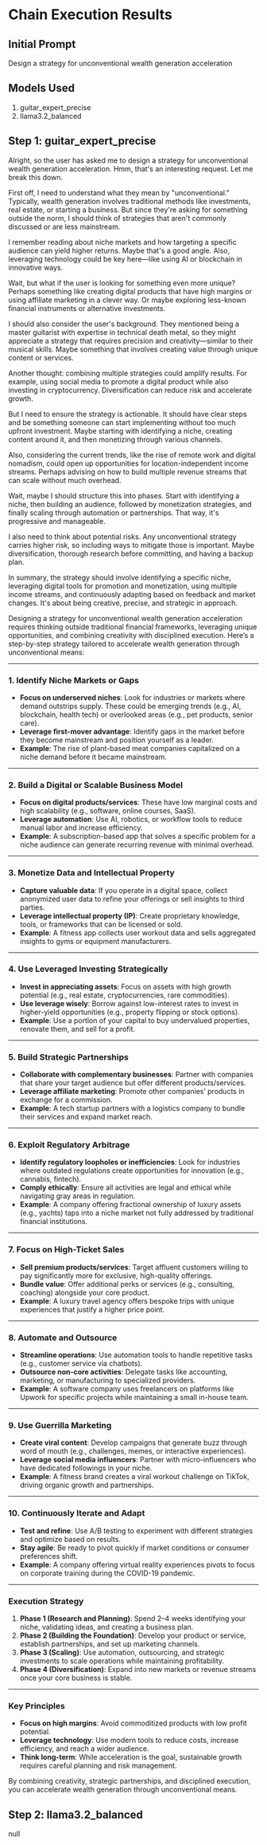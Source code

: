 # Chain Execution Results

## Initial Prompt

Design a strategy for unconventional wealth generation acceleration

## Models Used

1. guitar_expert_precise
2. llama3.2_balanced

## Step 1: guitar_expert_precise

<think>
Alright, so the user has asked me to design a strategy for unconventional wealth generation acceleration. Hmm, that's an interesting request. Let me break this down.

First off, I need to understand what they mean by "unconventional." Typically, wealth generation involves traditional methods like investments, real estate, or starting a business. But since they're asking for something outside the norm, I should think of strategies that aren't commonly discussed or are less mainstream.

I remember reading about niche markets and how targeting a specific audience can yield higher returns. Maybe that's a good angle. Also, leveraging technology could be key here—like using AI or blockchain in innovative ways.

Wait, but what if the user is looking for something even more unique? Perhaps something like creating digital products that have high margins or using affiliate marketing in a clever way. Or maybe exploring less-known financial instruments or alternative investments.

I should also consider the user's background. They mentioned being a master guitarist with expertise in technical death metal, so they might appreciate a strategy that requires precision and creativity—similar to their musical skills. Maybe something that involves creating value through unique content or services.

Another thought: combining multiple strategies could amplify results. For example, using social media to promote a digital product while also investing in cryptocurrency. Diversification can reduce risk and accelerate growth.

But I need to ensure the strategy is actionable. It should have clear steps and be something someone can start implementing without too much upfront investment. Maybe starting with identifying a niche, creating content around it, and then monetizing through various channels.

Also, considering the current trends, like the rise of remote work and digital nomadism, could open up opportunities for location-independent income streams. Perhaps advising on how to build multiple revenue streams that can scale without much overhead.

Wait, maybe I should structure this into phases. Start with identifying a niche, then building an audience, followed by monetization strategies, and finally scaling through automation or partnerships. That way, it's progressive and manageable.

I also need to think about potential risks. Any unconventional strategy carries higher risk, so including ways to mitigate those is important. Maybe diversification, thorough research before committing, and having a backup plan.

In summary, the strategy should involve identifying a specific niche, leveraging digital tools for promotion and monetization, using multiple income streams, and continuously adapting based on feedback and market changes. It's about being creative, precise, and strategic in approach.
</think>

Designing a strategy for unconventional wealth generation acceleration requires thinking outside traditional financial frameworks, leveraging unique opportunities, and combining creativity with disciplined execution. Here’s a step-by-step strategy tailored to accelerate wealth generation through unconventional means:

---

### **1. Identify Niche Markets or Gaps**
   - **Focus on underserved niches**: Look for industries or markets where demand outstrips supply. These could be emerging trends (e.g., AI, blockchain, health tech) or overlooked areas (e.g., pet products, senior care).
   - **Leverage first-mover advantage**: Identify gaps in the market before they become mainstream and position yourself as a leader.
   - **Example**: The rise of plant-based meat companies capitalized on a niche demand before it became mainstream.

---

### **2. Build a Digital or Scalable Business Model**
   - **Focus on digital products/services**: These have low marginal costs and high scalability (e.g., software, online courses, SaaS).
   - **Leverage automation**: Use AI, robotics, or workflow tools to reduce manual labor and increase efficiency.
   - **Example**: A subscription-based app that solves a specific problem for a niche audience can generate recurring revenue with minimal overhead.

---

### **3. Monetize Data and Intellectual Property**
   - **Capture valuable data**: If you operate in a digital space, collect anonymized user data to refine your offerings or sell insights to third parties.
   - **Leverage intellectual property (IP)**: Create proprietary knowledge, tools, or frameworks that can be licensed or sold.
   - **Example**: A fitness app collects user workout data and sells aggregated insights to gyms or equipment manufacturers.

---

### **4. Use Leveraged Investing Strategically**
   - **Invest in appreciating assets**: Focus on assets with high growth potential (e.g., real estate, cryptocurrencies, rare commodities).
   - **Use leverage wisely**: Borrow against low-interest rates to invest in higher-yield opportunities (e.g., property flipping or stock options).
   - **Example**: Use a portion of your capital to buy undervalued properties, renovate them, and sell for a profit.

---

### **5. Build Strategic Partnerships**
   - **Collaborate with complementary businesses**: Partner with companies that share your target audience but offer different products/services.
   - **Leverage affiliate marketing**: Promote other companies’ products in exchange for a commission.
   - **Example**: A tech startup partners with a logistics company to bundle their services and expand market reach.

---

### **6. Exploit Regulatory Arbitrage**
   - **Identify regulatory loopholes or inefficiencies**: Look for industries where outdated regulations create opportunities for innovation (e.g., cannabis, fintech).
   - **Comply ethically**: Ensure all activities are legal and ethical while navigating gray areas in regulation.
   - **Example**: A company offering fractional ownership of luxury assets (e.g., yachts) taps into a niche market not fully addressed by traditional financial institutions.

---

### **7. Focus on High-Ticket Sales**
   - **Sell premium products/services**: Target affluent customers willing to pay significantly more for exclusive, high-quality offerings.
   - **Bundle value**: Offer additional perks or services (e.g., consulting, coaching) alongside your core product.
   - **Example**: A luxury travel agency offers bespoke trips with unique experiences that justify a higher price point.

---

### **8. Automate and Outsource**
   - **Streamline operations**: Use automation tools to handle repetitive tasks (e.g., customer service via chatbots).
   - **Outsource non-core activities**: Delegate tasks like accounting, marketing, or manufacturing to specialized providers.
   - **Example**: A software company uses freelancers on platforms like Upwork for specific projects while maintaining a small in-house team.

---

### **9. Use Guerrilla Marketing**
   - **Create viral content**: Develop campaigns that generate buzz through word of mouth (e.g., challenges, memes, or interactive experiences).
   - **Leverage social media influencers**: Partner with micro-influencers who have dedicated followings in your niche.
   - **Example**: A fitness brand creates a viral workout challenge on TikTok, driving organic growth and partnerships.

---

### **10. Continuously Iterate and Adapt**
   - **Test and refine**: Use A/B testing to experiment with different strategies and optimize based on results.
   - **Stay agile**: Be ready to pivot quickly if market conditions or consumer preferences shift.
   - **Example**: A company offering virtual reality experiences pivots to focus on corporate training during the COVID-19 pandemic.

---

### **Execution Strategy**
1. **Phase 1 (Research and Planning)**: Spend 2–4 weeks identifying your niche, validating ideas, and creating a business plan.
2. **Phase 2 (Building the Foundation)**: Develop your product or service, establish partnerships, and set up marketing channels.
3. **Phase 3 (Scaling)**: Use automation, outsourcing, and strategic investments to scale operations while maintaining profitability.
4. **Phase 4 (Diversification)**: Expand into new markets or revenue streams once your core business is stable.

---

### **Key Principles**
- **Focus on high margins**: Avoid commoditized products with low profit potential.
- **Leverage technology**: Use modern tools to reduce costs, increase efficiency, and reach a wider audience.
- **Think long-term**: While acceleration is the goal, sustainable growth requires careful planning and risk management.

By combining creativity, strategic partnerships, and disciplined execution, you can accelerate wealth generation through unconventional means.

## Step 2: llama3.2_balanced

null

